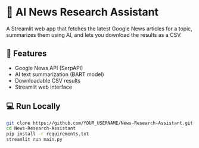 # 📰 AI News Research Assistant

A Streamlit web app that fetches the latest Google News articles for a topic, summarizes them using AI, and lets you download the results as a CSV.

## 🚀 Features
- Google News API (SerpAPI)
- AI text summarization (BART model)
- Downloadable CSV results
- Streamlit web interface

## 💻 Run Locally
```bash
git clone https://github.com/YOUR_USERNAME/News-Research-Assistant.git
cd News-Research-Assistant
pip install -r requirements.txt
streamlit run main.py


